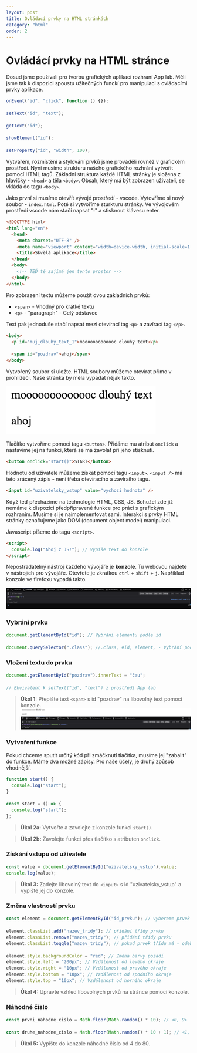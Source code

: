 ```yaml
---
layout: post
title: Ovládací prvky na HTML stránkách
category: "html"
order: 2
---
```


# Ovládácí prvky na HTML stránce

Dosud jsme používali pro tvorbu grafických aplikací rozhraní App lab. Měli jsme tak k dispozici spoustu užitečných funckí pro manipulaci s ovládacími prvky aplikace.

```js
onEvent("id", "click", function () {});

setText("id", "text");

getText("id");

showElement("id");

setProperty("id", "width", 100);
```

Vytváření, rozmístění a stylování prvků jsme prováděli rovněž v grafickém prostředí. Nyní musíme strukturu našeho grafického rozhrání vytvořit pomocí HTML tagů. Základní struktura každé HTML stránky je složena z hlavičky - `<head>` a těla `<body>`. Obsah, který má být zobrazen uživateli, se vkládá do tagu `<body>`.

Jako první si musíme otevřít vývojé prostředí - vscode. Vytovříme si nový soubor - `index.html`. Poté si vytvoříme sturkturu stránky. Ve vývojovém prostředí vscode nám stačí napsat "!" a stisknout klávesu enter.

```html
<!DOCTYPE html>
<html lang="en">
  <head>
    <meta charset="UTF-8" />
    <meta name="viewport" content="width=device-width, initial-scale=1.0" />
    <title>Skvělá aplikace</title>
  </head>
  <body>
    <!-- TEĎ tě zajímá jen tento prostor -->
  </body>
</html>
```

Pro zobrazení textu můžeme použít dvou základních prvků:

- `<span>` - Vhodný pro krátké textu
- `<p>` - "paragraph" - Celý odstavec

Text pak jednoduše stačí napsat mezi otevírací tag `<p>` a zavírací tag `</p>`.

```html
<body>
  <p id="muj_dlouhy_text_1">mooooooooooooc dlouhý text</p>

  <span id="pozdrav">ahoj</span>
</body>
```

Vytvořený soubor si uložte. HTML soubory můžeme otevírat přimo v prohlížeči. Naše stránka by měla vypadat nějak takto.

![ukazka_stranky](/images/dom/first_page.png)

Tlačítko vytvoříme pomocí tagu `<button>`. Přidáme mu atribut `onclick` a nastavíme jej na funkci, která se má zavolat při jeho stisknutí.

```html
<button onclick="start()">START</button>
```

Hodnotu od uživatele můžeme získat pomocí tagu `<input>`. `<input />` má teto zrácený zápis - není třeba otevíracího a zavíraího tagu.

```html
<input id="uzivatelsky_vstup" value="vychozi hodnota" />
```

Když teď přecházíme na technologie HTML, CSS, JS. Bohužel zde již nemáme k dispozici předpřipravené funkce pro práci s grafickým rozhraním. Musíme si je naimplementovat sami. Interakci s prvky HTML stránky označujeme jako DOM (document object model) manipulaci.

Javascript píšeme do tagu `<script>`.

```html
<script>
  console.log("Ahoj z JS!"); // Vypíše text do konzole
</script>
```

Nepostradatelný nástroj každého vývojáře je **konzole**. Tu webovou najdete v nástrojích pro vývojáře. Otevřete je zkratkou `ctrl` + `shift` + `j`. Například konzole ve firefoxu vypadá takto.

![konzole](/images/dom/konzole.png)

### Vybrání prvku

```js
document.getElementById("id"); // Vybrání elementu podle id

document.querySelector(".class"); //.class, #id, element, - Vybrání podle CSS selectoru
```

### Vložení textu do prvku

```js
document.getElementById("pozdrav").innerText = "čau";

// Ekvivalent k setText("id", "text") z prostředí App lab
```

> **Úkol 1:**
> Přepište text `<span>` s id "pozdrav" na libovolný text pomocí konzole.
> ![zmena_textu](/images/dom/zmena_textu.png)

### Vytvoření funkce

Pokud chceme sputit určitý kód při zmáčknutí tlačítka, musíme jej "zabalit" do funkce. Máme dva možné zápisy. Pro naše účely, je druhý způsob vhodnější.

```js
function start() {
  console.log("start");
}

const start = () => {
  console.log("start");
};
```

> **Úkol 2a:**
> Vytvořte a zavolejte z konzole funkci `start()`.

> **Úkol 2b:**
> Zavolejte funkci přes tlačítko s atributen `onclick`.

### Získání vstupu od uživatele

```js
const value = document.getElementById("uzivatelsky_vstup").value;
console.log(value);
```

> **Úkol 3:**
> Zadejte libovolný text do `<input>` s id "uzivatelsky_vstup" a vypište jej do konzole.

### Změna vlastností prvku

```js
const element = document.getElementById("id_prvku"); // vybereme prvek

element.classList.add("nazev_tridy"); // přidání třídy prvku
element.classList.remove("nazev_tridy"); // přidání třídy prvku
element.classList.toggle("nazev_tridy"); // pokud prvek třídu má - odebere se, pokud nemá - přidá se

element.style.backgroundColor = "red"; // Změna barvy pozadí
element.style.left = "200px"; // Vzdálenost od levého okraje
element.style.right = "10px"; // Vzdálenost od pravého okraje
element.style.bottom = "10px"; // Vzdálenost od spodního okraje
element.style.top = "10px"; // Vzdálenost od horního okraje
```

> **Úkol 4:**
> Upravte vzhled libovolných prvků na stránce pomocí konzole.

### Náhodné číslo

```js
const prvni_nahodne_cislo = Math.floor(Math.random() * 10); // <0, 9>

const druhe_nahodne_cislo = Math.floor(Math.random() * 10 + 1); // <1, 10>
```

> **Úkol 5:**
> Vypište do konzole náhodné čislo od 4 do 80.
